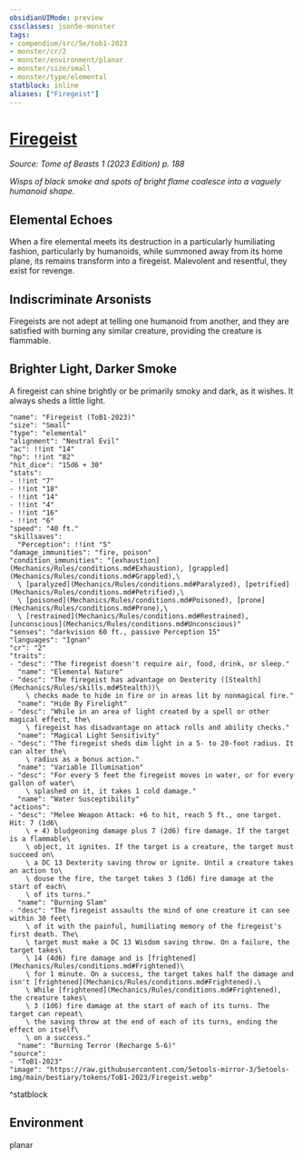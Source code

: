 ```yaml
---
obsidianUIMode: preview
cssclasses: json5e-monster
tags:
- compendium/src/5e/tob1-2023
- monster/cr/2
- monster/environment/planar
- monster/size/small
- monster/type/elemental
statblock: inline
aliases: ["Firegeist"]
---
```

# [Firegeist](Mechanics\bestiary\elemental/firegeist-tob1-2023.md)
*Source: Tome of Beasts 1 (2023 Edition) p. 188*  

*Wisps of black smoke and spots of bright flame coalesce into a vaguely humanoid shape.*

## Elemental Echoes

When a fire elemental meets its destruction in a particularly humiliating fashion, particularly by humanoids, while summoned away from its home plane, its remains transform into a firegeist. Malevolent and resentful, they exist for revenge.

## Indiscriminate Arsonists

Firegeists are not adept at telling one humanoid from another, and they are satisfied with burning any similar creature, providing the creature is flammable.

## Brighter Light, Darker Smoke

A firegeist can shine brightly or be primarily smoky and dark, as it wishes. It always sheds a little light.

```statblock
"name": "Firegeist (ToB1-2023)"
"size": "Small"
"type": "elemental"
"alignment": "Neutral Evil"
"ac": !!int "14"
"hp": !!int "82"
"hit_dice": "15d6 + 30"
"stats":
- !!int "7"
- !!int "18"
- !!int "14"
- !!int "4"
- !!int "16"
- !!int "6"
"speed": "40 ft."
"skillsaves":
  "Perception": !!int "5"
"damage_immunities": "fire, poison"
"condition_immunities": "[exhaustion](Mechanics/Rules/conditions.md#Exhaustion), [grappled](Mechanics/Rules/conditions.md#Grappled),\
  \ [paralyzed](Mechanics/Rules/conditions.md#Paralyzed), [petrified](Mechanics/Rules/conditions.md#Petrified),\
  \ [poisoned](Mechanics/Rules/conditions.md#Poisoned), [prone](Mechanics/Rules/conditions.md#Prone),\
  \ [restrained](Mechanics/Rules/conditions.md#Restrained), [unconscious](Mechanics/Rules/conditions.md#Unconscious)"
"senses": "darkvision 60 ft., passive Perception 15"
"languages": "Ignan"
"cr": "2"
"traits":
- "desc": "The firegeist doesn't require air, food, drink, or sleep."
  "name": "Elemental Nature"
- "desc": "The firegeist has advantage on Dexterity ([Stealth](Mechanics/Rules/skills.md#Stealth))\
    \ checks made to hide in fire or in areas lit by nonmagical fire."
  "name": "Hide By Firelight"
- "desc": "While in an area of light created by a spell or other magical effect, the\
    \ firegeist has disadvantage on attack rolls and ability checks."
  "name": "Magical Light Sensitivity"
- "desc": "The firegeist sheds dim light in a 5- to 20-foot radius. It can alter the\
    \ radius as a bonus action."
  "name": "Variable Illumination"
- "desc": "For every 5 feet the firegeist moves in water, or for every gallon of water\
    \ splashed on it, it takes 1 cold damage."
  "name": "Water Susceptibility"
"actions":
- "desc": "Melee Weapon Attack: +6 to hit, reach 5 ft., one target. Hit: 7 (1d6\
    \ + 4) bludgeoning damage plus 7 (2d6) fire damage. If the target is a flammable\
    \ object, it ignites. If the target is a creature, the target must succeed on\
    \ a DC 13 Dexterity saving throw or ignite. Until a creature takes an action to\
    \ douse the fire, the target takes 3 (1d6) fire damage at the start of each\
    \ of its turns."
  "name": "Burning Slam"
- "desc": "The firegeist assaults the mind of one creature it can see within 30 feet\
    \ of it with the painful, humiliating memory of the firegeist's first death. The\
    \ target must make a DC 13 Wisdom saving throw. On a failure, the target takes\
    \ 14 (4d6) fire damage and is [frightened](Mechanics/Rules/conditions.md#Frightened)\
    \ for 1 minute. On a success, the target takes half the damage and isn't [frightened](Mechanics/Rules/conditions.md#Frightened).\
    \ While [frightened](Mechanics/Rules/conditions.md#Frightened), the creature takes\
    \ 3 (1d6) fire damage at the start of each of its turns. The target can repeat\
    \ the saving throw at the end of each of its turns, ending the effect on itself\
    \ on a success."
  "name": "Burning Terror (Recharge 5-6)"
"source":
- "ToB1-2023"
"image": "https://raw.githubusercontent.com/5etools-mirror-3/5etools-img/main/bestiary/tokens/ToB1-2023/Firegeist.webp"
```
^statblock

## Environment

planar